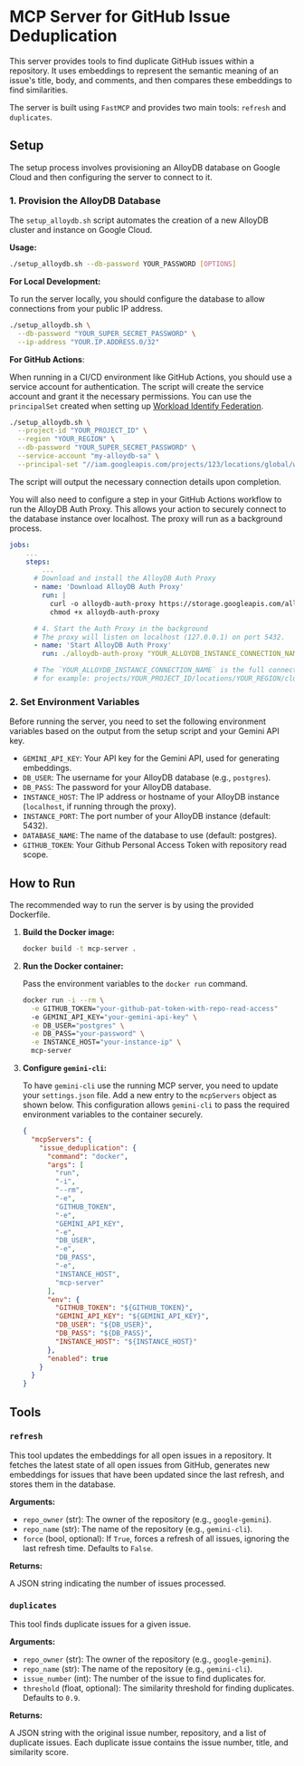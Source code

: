 # MCP Server for GitHub Issue Deduplication

This server provides tools to find duplicate GitHub issues within a repository. It uses embeddings to represent the semantic meaning of an issue's title, body, and comments, and then compares these embeddings to find similarities.

The server is built using `FastMCP` and provides two main tools: `refresh` and `duplicates`.

## Setup

The setup process involves provisioning an AlloyDB database on Google Cloud and then configuring the server to connect to it.

### 1. Provision the AlloyDB Database

The `setup_alloydb.sh` script automates the creation of a new AlloyDB cluster and instance on Google Cloud.

**Usage:**

```bash
./setup_alloydb.sh --db-password YOUR_PASSWORD [OPTIONS]
```

**For Local Development:**

To run the server locally, you should configure the database to allow connections from your public IP address.

```bash
./setup_alloydb.sh \
  --db-password "YOUR_SUPER_SECRET_PASSWORD" \
  --ip-address "YOUR.IP.ADDRESS.0/32"
```

**For GitHub Actions**:

When running in a CI/CD environment like GitHub Actions, you should use a service account for authentication. The script will create the service account and grant it the necessary permissions. You can use the `principalSet` created when setting up [Workload Identify Federation](../setup_workload_identity.sh).


```bash
./setup_alloydb.sh \
  --project-id "YOUR_PROJECT_ID" \
  --region "YOUR_REGION" \
  --db-password "YOUR_SUPER_SECRET_PASSWORD" \
  --service-account "my-alloydb-sa" \
  --principal-set "//iam.googleapis.com/projects/123/locations/global/workloadIdentityPools/my-pool/subject/my-subject"
```

The script will output the necessary connection details upon completion.

You will also need to configure a step in your GitHub Actions workflow to run the AlloyDB Auth Proxy. This allows your action to securely connect to the database instance over localhost. The proxy will run as a background process.

```yaml
jobs:
    ...
    steps:
        ...
      # Download and install the AlloyDB Auth Proxy
      - name: 'Download AlloyDB Auth Proxy'
        run: |
          curl -o alloydb-auth-proxy https://storage.googleapis.com/alloydb-auth-proxy/v1.13.4/alloydb-auth-proxy.linux.amd64
          chmod +x alloydb-auth-proxy

      # 4. Start the Auth Proxy in the background
      # The proxy will listen on localhost (127.0.0.1) on port 5432.
      - name: 'Start AlloyDB Auth Proxy'
        run: ./alloydb-auth-proxy "YOUR_ALLOYDB_INSTANCE_CONNECTION_NAME" --public-ip -i --impersonate-service-account YOUR_SERVICE_ACCOUNT &

      # The `YOUR_ALLOYDB_INSTANCE_CONNECTION_NAME` is the full connection string for your AlloyDB instance, 
      # for example: projects/YOUR_PROJECT_ID/locations/YOUR_REGION/clusters/YOUR_CLUSTER_ID/instances/YOUR_INSTANCE_ID

```


### 2. Set Environment Variables

Before running the server, you need to set the following environment variables based on the output from the setup script and your Gemini API key.

- `GEMINI_API_KEY`: Your API key for the Gemini API, used for generating embeddings.
- `DB_USER`: The username for your AlloyDB database (e.g., `postgres`).
- `DB_PASS`: The password for your AlloyDB database.
- `INSTANCE_HOST`: The IP address or hostname of your AlloyDB instance (`localhost`, if running through the proxy).
- `INSTANCE_PORT`: The port number of your AlloyDB instance (default: 5432).
- `DATABASE_NAME`: The name of the database to use (default: postgres).
- `GITHUB_TOKEN`: Your Github Personal Access Token with repository read scope. 

## How to Run

The recommended way to run the server is by using the provided Dockerfile.

1.  **Build the Docker image:**

    ```bash
    docker build -t mcp-server .
    ```

2.  **Run the Docker container:**

    Pass the environment variables to the `docker run` command.

    ```bash
    docker run -i --rm \
      -e GITHUB_TOKEN="your-github-pat-token-with-repo-read-access"
      -e GEMINI_API_KEY="your-gemini-api-key" \
      -e DB_USER="postgres" \
      -e DB_PASS="your-password" \
      -e INSTANCE_HOST="your-instance-ip" \
      mcp-server
    ```

3.  **Configure `gemini-cli`:**

    To have `gemini-cli` use the running MCP server, you need to update your `settings.json` file. Add a new entry to the `mcpServers` object as shown below. This configuration allows `gemini-cli` to pass the required environment variables to the container securely.

    ```json
    {
      "mcpServers": {
        "issue_deduplication": {
          "command": "docker",
          "args": [
            "run",
            "-i",
            "--rm",
            "-e",
            "GITHUB_TOKEN",
            "-e",
            "GEMINI_API_KEY",
            "-e",
            "DB_USER",
            "-e",
            "DB_PASS",
            "-e",
            "INSTANCE_HOST",
            "mcp-server"
          ],
          "env": {
            "GITHUB_TOKEN": "${GITHUB_TOKEN}",
            "GEMINI_API_KEY": "${GEMINI_API_KEY}",
            "DB_USER": "${DB_USER}",
            "DB_PASS": "${DB_PASS}",
            "INSTANCE_HOST": "${INSTANCE_HOST}"
          },
          "enabled": true
        }
      }
    }
    ```

## Tools

### `refresh`

This tool updates the embeddings for all open issues in a repository. It fetches the latest state of all open issues from GitHub, generates new embeddings for issues that have been updated since the last refresh, and stores them in the database.

**Arguments:**

- `repo_owner` (str): The owner of the repository (e.g., `google-gemini`).
- `repo_name` (str): The name of the repository (e.g., `gemini-cli`).
- `force` (bool, optional): If `True`, forces a refresh of all issues, ignoring the last refresh time. Defaults to `False`.

**Returns:**

A JSON string indicating the number of issues processed.

### `duplicates`

This tool finds duplicate issues for a given issue.

**Arguments:**

- `repo_owner` (str): The owner of the repository (e.g., `google-gemini`).
- `repo_name` (str): The name of the repository (e.g., `gemini-cli`).
- `issue_number` (int): The number of the issue to find duplicates for.
- `threshold` (float, optional): The similarity threshold for finding duplicates. Defaults to `0.9`.

**Returns:**

A JSON string with the original issue number, repository, and a list of duplicate issues. Each duplicate issue contains the issue number, title, and similarity score.